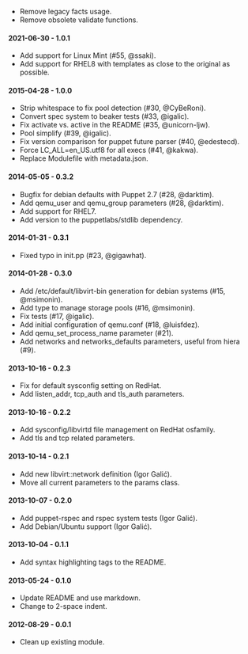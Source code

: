 * Remove legacy facts usage.
* Remove obsolete validate functions.

#### 2021-06-30 - 1.0.1
* Add support for Linux Mint (#55, @ssaki).
* Add support for RHEL8 with templates as close to the original as possible.

#### 2015-04-28 - 1.0.0
* Strip whitespace to fix pool detection (#30, @CyBeRoni).
* Convert spec system to beaker tests (#33, @igalic).
* Fix activate vs. active in the README (#35, @unicorn-ljw).
* Pool simplify (#39, @igalic).
* Fix version comparison for puppet future parser (#40, @edestecd).
* Force LC_ALL=en_US.utf8 for all execs (#41, @kakwa).
* Replace Modulefile with metadata.json.

#### 2014-05-05 - 0.3.2
* Bugfix for debian defaults with Puppet 2.7 (#28, @darktim).
* Add qemu_user and qemu_group parameters (#28, @darktim).
* Add support for RHEL7.
* Add version to the puppetlabs/stdlib dependency.

#### 2014-01-31 - 0.3.1
* Fixed typo in init.pp (#23, @gigawhat).

#### 2014-01-28 - 0.3.0
* Add /etc/default/libvirt-bin generation for debian systems (#15, @msimonin).
* Add type to manage storage pools (#16, @msimonin).
* Fix tests (#17, @igalic).
* Add initial configuration of qemu.conf (#18, @luisfdez).
* Add qemu_set_process_name parameter (#21).
* Add networks and networks_defaults parameters, useful from hiera (#9).

#### 2013-10-16 - 0.2.3
* Fix for default sysconfig setting on RedHat.
* Add listen_addr, tcp_auth and tls_auth parameters.

#### 2013-10-16 - 0.2.2
* Add sysconfig/libvirtd file management on RedHat osfamily.
* Add tls and tcp related parameters.

#### 2013-10-14 - 0.2.1
* Add new libvirt::network definition (Igor Galić).
* Move all current parameters to the params class.

#### 2013-10-07 - 0.2.0
* Add puppet-rspec and rspec system tests (Igor Galić).
* Add Debian/Ubuntu support (Igor Galić).

#### 2013-10-04 - 0.1.1
* Add syntax highlighting tags to the README.

#### 2013-05-24 - 0.1.0
* Update README and use markdown.
* Change to 2-space indent.

#### 2012-08-29 - 0.0.1
* Clean up existing module.

